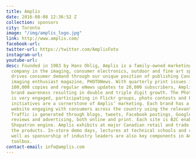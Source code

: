 ```yaml
---
title: Amplis
date: 2016-08-08 12:36:52 Z
collection: sponsors
city: Toronto
image: "/img/amplis_logo.jpg"
link: http://www.amplis.com/
facebook-url: 
twitter-url: https://twitter.com/AmplisFoto
instagram-url: 
youtube-url: 
desc: Founded in 1983 by Hans Ohlig, Amplis is a family-owned marketing and distribution
  company in the imaging, consumer electronics, outdoor and fine art spaces in Canada.Amplis
  drives consumer demand through our unique position of publishing Canada’s largest
  imaging enthusiast magazine, PHOTONews. With quarterly print issues in excess of
  100,000 copies and regular eNews updates to 20,000 subscribers, Amplis can build
  brand awareness resulting in double and triple digit growth. The PhotoNews community
  is very engaged, participating in Flickr groups, photo contests and Facebook. Online
  initiatives are a cornerstone of Amplis’ marketing. Each brand has a distinct Canadian
  website engaging with consumers across the country using the relevant .ca domain.
  Traffic is generated through blogs, tweets, Facebook postings, Google+ initiatives,
  reviews and advertising, both online and print. Each site is B2C enabled using the
  Shopatron engine. Amplis exhibits at major Canadian retail and trade shows to showcase
  the products. In-store demo days, lectures at technical schools and colleges as
  well as sponsorship of industry leaders are also key components in Amplis’ marketing
  toolbox.
contact-email: info@amplis.com
---
```


